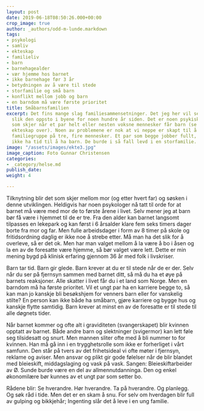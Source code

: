 ```yaml
---
layout: post
date: 2019-06-18T08:50:26.000+00:00
crop_image: true
author: _authors/odd-m-lunde.markdown
tags:
- psykologi
- samliv
- ekteskap
- familieliv
- barn
- barnehagealder
- vær hjemme hos barnet
- ikke barnehage før 3 år
- betydningen av å være til stede
- storfamilie og små barn
- konflikt mellom jobb og barn
- en barndom må være første prioritet
title: Småbarnsfamilien
excerpt: Det fins mange slag familiesammensetninger. Det jeg her vil se på er kjernefamilien
  slik den oppsto i byene for noen hundre år siden. Det er noen psykiske prosessene
  som skjer når et par helt eller nesten voksne mennesker får barn (se avsnittet om
  ekteskap over). Noen av problemene er nok at vi neppe er skapt til å leve i en liten
  familiegruppe på tre, fire mennesker. Et par som begge jobber fullt, kan selvsagt
  ikke ha tid til å ha barn. De burde i så fall levd i en storfamilie.
image: "/assets/images/ekte3.jpg"
image_caption: Foto Gunnar Christensen
categories:
- _category/helse.md
publish_date: 
weight: 4

---
```

Tilknytning blir det som skjer mellom mor (og etter hvert far) og søsken i denne utviklingen. Heldigvis har noen psykologer nå tatt til orde for at barnet må være med mor de to første årene i livet. Selv mener jeg at barn bør få være i hjemmet til de er tre. Fra den alder kan barnet langsomt tilpasses en lekepark og kan først i 6 årsalder klare fem seks timers dager borte fra mor og far. Men fulle arbeidsdager i form av 8 timer på skole og fritidsordning daglig er ikke noe å strebe etter. Må man ha det slik for å overleve, så er det ok. Men har man valget mellom å la være å bo i åsen og la en av de foresatte være hjemme, så bør valget være lett. Dette er min mening bygd på klinisk erfaring gjennom 36 år med folk i livskriser.

Barn tar tid. Barn gir glede. Barn krever at du er til stede når de er der. Selv når du ser på fjernsyn sammen med barnet ditt, så må du ha et øye på barnets reaksjoner. Alle skatter i livet får du i et land som Norge. Men en barndom må ha første prioritet. Vil et ungt par ha en karriere begge to, så kan man jo kanskje bli besøkshjem for venners barn eller for vanskelig stilte? En person kan ikke både ha småbarn, gjøre karriere og bygge hus og kanskje flytte samtidig. Barn krever at minst en av de foresatte er til stede til alle døgnets tider.

Når barnet kommer og ofte alt i graviditeten (svangerskapet) blir kvinnen opptatt av barnet. Både andre barn og slektninger (svigermor) kan lett føle seg tilsidesatt og snurt. Men mannen sliter ofte med å bli nummer to for kvinnen. Han må gå inn i en trygghetsrolle som ikke er forherliget i vårt samfunn. Den står på tvers av det frihetsideal vi ofte møter i fjernsyn, reklame og aviser. Men ansvar og plikt gir gode følelser når de blir blandet med bleieskift, middagslaging og vask på vask. Sangen: Bleieskiftarbeider av Ø. Sunde burde være en del av allmennutdanninga. Den og enkel økonomilære bør kunnes av et ungt par som setter bo.

Rådene blir: Se hverandre. Hør hverandre. Ta på hverandre. Og planlegg. Og søk råd i tide. Men det er en skam å snu. For selv om hverdagen blir full av gulping og bikkjehår; Ingenting slår det å leve i en ung familie.
